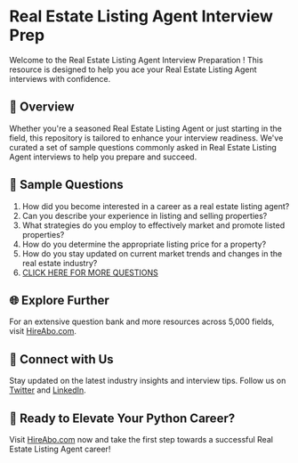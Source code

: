 # Real Estate Listing Agent Interview Prep

Welcome to the Real Estate Listing Agent Interview Preparation ! This resource is designed to help you ace your Real Estate Listing Agent interviews with confidence.

## 🚀 Overview

Whether you're a seasoned Real Estate Listing Agent or just starting in the field, this repository is tailored to enhance your interview readiness. We've curated a set of sample questions commonly asked in Real Estate Listing Agent interviews to help you prepare and succeed.

## 📝 Sample Questions

1. How did you become interested in a career as a real estate listing agent?
2. Can you describe your experience in listing and selling properties?
3. What strategies do you employ to effectively market and promote listed properties?
4. How do you determine the appropriate listing price for a property?
5. How do you stay updated on current market trends and changes in the real estate industry?
6. [CLICK HERE FOR MORE QUESTIONS](https://hireabo.com/job/21_0_33/Real%20Estate%20Listing%20Agent)

## 🌐 Explore Further

For an extensive question bank and more resources across 5,000 fields, visit [HireAbo.com](https://www.hireabo.com).

## 📱 Connect with Us

Stay updated on the latest industry insights and interview tips. Follow us on [Twitter](https://twitter.com/hireabo) and [LinkedIn](https://www.linkedin.com/in/hire-abo-3609972a8/).

## 🚀 Ready to Elevate Your Python Career?

Visit [HireAbo.com](https://www.hireabo.com) now and take the first step towards a successful Real Estate Listing Agent career!